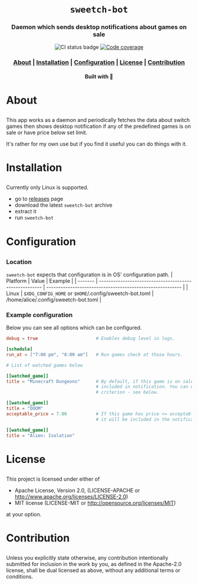 <div align="center">

  <h1><code>sweetch-bot</code></h1>

  <h3>
    <strong>Daemon which sends desktop notifications about games on sale</strong>
  </h3>

  <p>
    <img src="https://img.shields.io/github/workflow/status/devzbysiu/sweetch-bot/ci?style=for-the-badge" alt="CI status badge" />
    <a href="https://codecov.io/gh/devzbysiu/sweetch-bot">
      <img src="https://img.shields.io/codecov/c/github/devzbysiu/sweetch-bot?style=for-the-badge&token=f2339b3de9e44be0a902458a669c1160" alt="Code coverage"/>
    </a>
  </p>

  <h3>
    <a href="#about">About</a>
    <span> | </span>
    <a href="#installation">Installation</a>
    <span> | </span>
    <a href="#configuration">Configuration</a>
    <span> | </span>
    <a href="#license">License</a>
    <span> | </span>
    <a href="#contribution">Contribution</a>
  </h3>

  <sub><h4>Built with 🦀</h4></sub>
</div>

# <p id="about">About</p>

This app works as a daemon and periodically fetches the data about switch games then shows desktop
notification if any of the predefined games is on sale or have price below set limit.

It's rather for my own use but if you find it useful you can do things with it.

# <p id="installation">Installation</p>

Currently only Linux is supported.
- go to [releases](https://github.com/devzbysiu/sweetch-bot/releases) page
- download the latest `sweetch-bot` archive
- extract it
- run `sweetch-bot`

# <p id="configuration">Configuration</p>

### Location
`sweetch-bot` expects that configuration is in OS' configuration path.
| Platform | Value                                                  | Example                                                   |
| -------  | ------------------------------------------------------ | --------------------------------------------------------- |
| Linux    | `$XDG_CONFIG_HOME` or `$HOME`/.config/sweetch-bot.toml | /home/alice/.config/sweetch-bot.toml                      |

### Example configuration
Below you can see all options which can be configured.
```toml
debug = true                      # Enables debug level in logs.

[schedule]
run_at = ["7:00 pm", "8:00 am"]   # Run games check at those hours.

# List of watched games below

[[watched_game]]
title = "Minecraft Dungeons"      # By default, if this game is on sale, it will be
                                  # included in notification. You can use price 
                                  # criterion - see below.

[[watched_game]]
title = "DOOM"
acceptable_price = 7.00           # If this game has price <= acceptable_price, then
                                  # it will be included in the notification.

[[watched_game]]
title = "Alien: Isolation"
```

# <p id="license">License</p>

This project is licensed under either of

- Apache License, Version 2.0, (LICENSE-APACHE or http://www.apache.org/licenses/LICENSE-2.0)
- MIT license (LICENSE-MIT or http://opensource.org/licenses/MIT)

at your option.

# <p id="contribution">Contribution</p>


Unless you explicitly state otherwise, any contribution intentionally submitted for inclusion in the work by you, as defined in the Apache-2.0 license, shall be dual licensed as above, without any additional terms or conditions.
